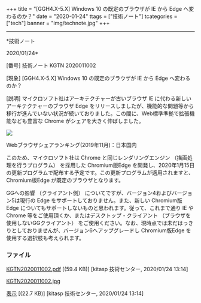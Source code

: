 ﻿+++
title = "[GGH4.X-5.X] Windows 10 の既定のブラウザが IE から Edge へ変わるのか？"
date = "2020-01-24"
ttags = ["技術ノート"]
tcategories = ["tech"]
banner = "img/technote.jpg"
+++

-----------------------------------------------------------------------------------------------------------------------------

*技術ノート

2020/01/24*


[番号]
技術ノート KGTN 2020011002

[現象]
[GGH4.X-5.X] Windows 10 の既定のブラウザが IE から Edge へ変わるのか？

[説明]
マイクロソフト社はアーキテクチャーが古いブラウザ IE
に代わる新しいアーキテクチャーのブラウザ Edge
をリリースしましたが、機能的な問題等から移行が進んでいない状況が続いておりました。この間に、Web標準準拠で拡張機能なども豊富な
Chrome がシェアを大きく伸ばしました。

![](http://techreport.kitasp.net/attachments/download/4457/KGTN2020011002.jpg)

Webブラウザシェアランキング(2019年11月)：日本国内

このため、マイクロソフト社は Chrome と同じレンダリングエンジン
（描画処理を行うプログラム） を採用した Chromium版Edge
を開発し、2020年1月15日の更新プログラムで配布する予定です。この更新プログラムが適用されますと、
Chromium版Edge が既定のブラウザとなります。

GGへの影響 （クライアント側）
についてですが、バージョン4およびバージョン5は現行の Edge
をサポートしておりません。また、新しい Chromium版Edge
についてもサポートしないものと思われます。従って、これまで通り IE や
Chrome 等をご使用頂くか、またはデスクトップ・クライアント
（ブラウザを使用しないGGクライアント）
をご使用ください。なお、現時点では未だはっきりとしておりませんが、バージョン6へアップグレードし
Chromium版Edge を使用する選択肢も考えられます。


### ファイル





[KGTN2020011002.pdf](http://techreport.kitasp.net/attachments/download/4456/KGTN2020011002.pdf)
 [(59.4 KB)] [kitasp 技術センター, 2020/01/24
13:14]

[KGTN2020011002.jpg](http://techreport.kitasp.net/attachments/download/4457/KGTN2020011002.jpg)

[表示](http://techreport.kitasp.net/attachments/4457/KGTN2020011002.jpg "表示")
 [(22.7 KB)] [kitasp 技術センター, 2020/01/24
13:14]
